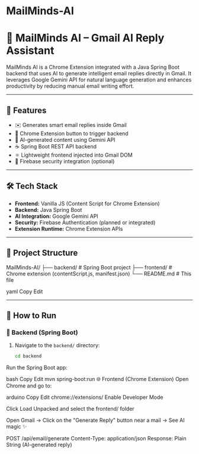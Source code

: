 # MailMinds-AI
# 📧 MailMinds AI – Gmail AI Reply Assistant

MailMinds AI is a Chrome Extension integrated with a Java Spring Boot backend that uses AI to generate intelligent email replies directly in Gmail. It leverages Google Gemini API for natural language generation and enhances productivity by reducing manual email writing effort.

---

## 🚀 Features

- ✉️ Generates smart email replies inside Gmail  
- 🔗 Chrome Extension button to trigger backend  
- 🤖 AI-generated content using Gemini API  
- ☕ Spring Boot REST API backend  
- ⚛️ Lightweight frontend injected into Gmail DOM  
- 🔐 Firebase security integration (optional)

---

## 🛠 Tech Stack

- **Frontend:** Vanilla JS (Content Script for Chrome Extension)  
- **Backend:** Java Spring Boot  
- **AI Integration:** Google Gemini API  
- **Security:** Firebase Authentication (planned or integrated)  
- **Extension Runtime:** Chrome Extension APIs

---

## 📂 Project Structure

MailMinds-AI/
├── backend/ # Spring Boot project
├── frontend/ # Chrome extension (contentScript.js, manifest.json)
└── README.md # This file

yaml
Copy
Edit

---

## 🔧 How to Run

### 🧠 Backend (Spring Boot)

1. Navigate to the `backend/` directory:
   ```bash
   cd backend
Run the Spring Boot app:

bash
Copy
Edit
mvn spring-boot:run
🌐 Frontend (Chrome Extension)
Open Chrome and go to:

arduino
Copy
Edit
chrome://extensions/
Enable Developer Mode

Click Load Unpacked and select the frontend/ folder

Open Gmail → Click on the "Generate Reply" button near a mail → See AI magic ✨


POST /api/email/generate
Content-Type: application/json
Response: Plain String (AI-generated reply)

